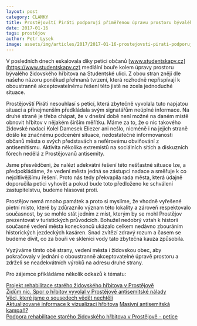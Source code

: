 ```yaml
---
layout: post
category: CLANKY
title: Prostějovští Piráti podporují přiměřenou úpravu prostoru bývalého židovského hřbitova a vyzývají k pokračování jednání
date: 2017-01-16
tags: prostějov
author: Petr Lysek
image: assets/img/articles/2017/2017-01-16-prostejovsti-pirati-podporuji-primerenou-upravu-prostoru-byvaleho-zidovskeho-hrbitova-a-vyzyvaji-k-pokracovani-jednani.jpg   #751x422 pixelu
---
```

V posledních dnech eskalovala díky petici občanů [www.studentskapv.cz](https://www.studentskapv.cz) mediální bouře kolem úpravy prostoru bývalého židovského hřbitova na Studentské ulici. Z obou stran znějí dle našeho názoru poněkud přehnaná tvrzení, která rozhodně nepřispívají k oboustranně akceptovatelnému řešení této jistě ne zcela jednoduché situace.

Prostějovští Piráti nesouhlasí s peticí, která zbytečně vyvolala tuto napjatou situaci a přinejmenším předkládala svým signatářům neúplné informace. Na druhé straně je třeba chápat, že v dnešní době není možné na daném místě obnovit hřbitov v nějakém širším měřítku. Máme za to, že o nic takového židovské nadaci Kolel Damesek Eliezer ani nešlo, nicméně i na jejich straně došlo ke značnému podcenění situace, nedostatečné informovanosti občanů města o svých představách a neférovému obviňování z antisemitismu. Aktivita několika extremistů na sociálních sítích a diskuzních fórech nedělá z Prostějovanů antisemity.

Jsme přesvědčeni, že nalézt adekvátní řešení této nešťastné situace lze, a předpokládáme, že vedení města jedná se zástupci nadace a směřuje k co nejcitlivějšímu řešení. Proto nás tedy překvapila rada města, která údajně doporučila petici vyhovět a pokud bude toto předloženo ke schválení zastupitelstvu, budeme hlasovat proti.

Prostějov nemá mnoho památek a proto si myslíme, že vhodně vyřešené pietní místo, které by zdůraznilo význam této lokality a zároveň respektovalo současnost, by se mohlo stát jedním z míst, kterým by se mohl Prostějov prezentovat v turistických průvodcích. Bohužel nedobrý vztah k historii současné vedení města koneckonců ukázalo celkem nedávno zbouráním historických jezdeckých kasáren. Snad zvítězí zdravý rozum a časem se budeme divit, co za bouři ve sklenici vody tato zbytečná kauza způsobila.

Vyzýváme tímto obě strany, vedení města i židovskou obec, aby pokračovaly v jednání o oboustranně akceptovatelné úpravě prostoru a zdrželi se neadekvátních výroků na adresu druhé strany.

Pro zájemce přikládáme několik odkazů k tématu:

[Projekt rehabilitace starého židovského hřbitova v Prostějově](http://prostejov.zidovskyhrbitov.cz)  
[Židům nic. Spor o hřbitov vyvolal v Prostějově antisemitské nálady](http://1url.cz/ytG0C)  
[Věci, které jsme o sousedech vědět nechtěli](http://1url.cz/ltG0Z)  
[Aktualizované informace k vizualizaci hřbitova](http://1url.cz/ptG0I)
[Masivní antisemitská kampaň?](http://1url.cz/JtGOW)  
[Podpora rehabilitace starého židovského hřbitova v Prostějově - petice](http://1url.cz/jtGXY)
